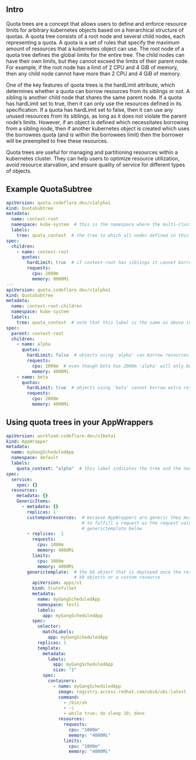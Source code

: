 ## Intro

Quota trees are a concept that allows users to define and enforce resource limits for arbitrary kubernetes objects based
on a hierarchical structure of quotas. A quota tree consists of a root node and several child nodes, each representing a
quota. A quota is a set of rules that specify the maximum amount of resources that a kubernetes object can use. The root
node of a quota tree defines the global limits for the entire tree. The child nodes can have their own limits, but they
cannot exceed the limits of their parent node. For example, if the root node has a limit of 2 CPU and 4 GiB of memory,
then any child node cannot have more than 2 CPU and 4 GiB of memory.

One of the key features of quota trees is the hardLimit attribute, which determines whether a quota can borrow resources
from its siblings or not. A sibling is another child node that shares the same parent node. If a quota has hardLimit set
to true, then it can only use the resources defined in its specification. If a quota has hardLimit set to false, then it
can use any unused resources from its siblings, as long as it does not violate the parent node’s limits. However, if an
object is defined which necessitates borrowing from a sibling node, then if another kubernetes object is created which
uses the borrowees quota (and is within the borrowees limit) then the borrower will be preempted to free these
resources.

Quota trees are useful for managing and partitioning resources within a kubernetes cluster. They can help users to
optimize resource utilization, avoid resource starvation, and ensure quality of service for different types of objects.

## Example QuotaSubtree

```yaml
apiVersion: quota.codeflare.dev/v1alpha1
kind: QuotaSubtree
metadata:
  name: context-root
  namespace: kube-system  # this is the namespace where the multi-cluster-app-dispatcher controller lives
  labels:
    tree: quota_context  # the tree to which all nodes defined in this QuotaSubtree object belong
spec:
  children:
    - name: context-root
      quotas:
        hardLimit: true  # if context-root has siblings it cannot borrow from them
        requests:
          cpu: 2000m
          memory: 8000Mi
---
apiVersion: quota.codeflare.dev/v1alpha1
kind: QuotaSubtree
metadata:
  name: context-root-children
  namespace: kube-system
  labels:
    tree: quota_context  # note that this label is the same as above indicating they belong to the same tree
spec:
  parent: context-root
  children:
    - name: alpha
      quotas:
        hardLimit: false  # objects using 'alpha' can borrow resources from beta (this is the default value)
        requests:
          cpu: 1000m  # even though beta has 2000m 'alpha' will only be able to borrow 1000m due to the limit imposed by context root
          memory: 4000Mi
    - name: beta
      quotas:
        hardLimit: true  # objects using 'beta' cannot borrow extra resources from 'alpha'
        requests:
          cpu: 2000m
          memory: 4000Mi
```

## Using quota trees in your AppWrappers

```yaml
apiVersion: workload.codeflare.dev/v1beta1
kind: AppWrapper
metadata:
  name: myGangScheduledApp
  namespace: default
  labels:
    quota_context: "alpha"  # this label indicates the tree and the node in that tree "tree_name: node_name"
spec:
  service:
    spec: {}
  resources:
    metadata: {}
    GenericItems:
      - metadata: {}
        replicas: 1
        custompodresources:  # because AppWrappers are generic they must define the resultant pods that will be needed
                             # to fulfill a request as the request values cannot be reliably extracted from the
                             # generictemplate below
        - replicas:  1
          requests:
            cpu: 1000m
            memory: 4000Mi
          limits:
            cpu: 1000m
            memory: 4000Mi
        generictemplate:  # the k8 object that is deployed once the resource requirements are met, this can be any native 
                          # k8 objects or a custom resource
          apiVersion: apps/v1
          kind: StatefulSet
          metadata:
            name: myGangScheduledApp
            namespace: test1
            labels:
              app: myGangScheduledApp
          spec:
            selector:
              matchLabels:
                app: myGangScheduledApp
            replicas: 1
            template:
              metadata:
                labels:
                  app: myGangScheduledApp
                  size: "1"
              spec:
                containers:
                  - name: myGangScheduledApp
                    image: registry.access.redhat.com/ubi8/ubi:latest
                    command:
                      - /bin/sh
                      - -c
                      - while true; do sleep 10; done
                    resources:
                      requests:
                        cpu: "1000m"
                        memory: "4000Mi"
                      limits:
                        cpu: "1000m"
                        memory: "4000Mi"
```